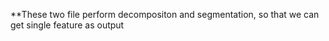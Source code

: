 **These two file perform decompositon and segmentation, so that we can get single feature as output
